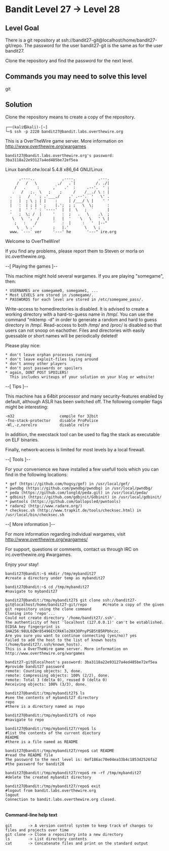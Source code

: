 # Bandit Level 27 → Level 28

## Level Goal
There is a git repository at ssh://bandit27-git@localhost/home/bandit27-git/repo. The password for the user bandit27-git is the same as for the user bandit27.

Clone the repository and find the password for the next level.

## Commands you may need to solve this level
git

## Solution
Clone the repository means to create a copy of the repository.
```                                                                                                                                                                    
┌──(kali㉿kali)-[~]
└─$ ssh -p 2220 bandit27@bandit.labs.overthewire.org     
```
This is a OverTheWire game server. More information on http://www.overthewire.org/wargames
```
bandit27@bandit.labs.overthewire.org's password: 3ba3118a22e93127a4ed485be72ef5ea 
```
Linux bandit.otw.local 5.4.8 x86_64 GNU/Linux
```
      ,----..            ,----,          .---.
     /   /   \         ,/   .`|         /. ./|
    /   .     :      ,`   .'  :     .--'.  ' ;
   .   /   ;.  \   ;    ;     /    /__./ \ : |
  .   ;   /  ` ; .'___,/    ,' .--'.  '   \' .
  ;   |  ; \ ; | |    :     | /___/ \ |    ' '
  |   :  | ; | ' ;    |.';  ; ;   \  \;      :
  .   |  ' ' ' : `----'  |  |  \   ;  `      |
  '   ;  \; /  |     '   :  ;   .   \    .\  ;
   \   \  ',  /      |   |  '    \   \   ' \ |
    ;   :    /       '   :  |     :   '  |--"
     \   \ .'        ;   |.'       \   \ ;
  www. `---` ver     '---' he       '---" ire.org
```

Welcome to OverTheWire!

If you find any problems, please report them to Steven or morla on
irc.overthewire.org.

--[ Playing the games ]--

  This machine might hold several wargames.
  If you are playing "somegame", then:

    * USERNAMES are somegame0, somegame1, ...
    * Most LEVELS are stored in /somegame/.
    * PASSWORDS for each level are stored in /etc/somegame_pass/.

  Write-access to homedirectories is disabled. It is advised to create a
  working directory with a hard-to-guess name in /tmp/.  You can use the
  command "mktemp -d" in order to generate a random and hard to guess
  directory in /tmp/.  Read-access to both /tmp/ and /proc/ is disabled
  so that users can not snoop on eachother. Files and directories with
  easily guessable or short names will be periodically deleted!

  Please play nice:

    * don't leave orphan processes running
    * don't leave exploit-files laying around
    * don't annoy other players
    * don't post passwords or spoilers
    * again, DONT POST SPOILERS!
      This includes writeups of your solution on your blog or website!

--[ Tips ]--

  This machine has a 64bit processor and many security-features enabled
  by default, although ASLR has been switched off.  The following
  compiler flags might be interesting:

    -m32                    compile for 32bit
    -fno-stack-protector    disable ProPolice
    -Wl,-z,norelro          disable relro

  In addition, the execstack tool can be used to flag the stack as
  executable on ELF binaries.

  Finally, network-access is limited for most levels by a local
  firewall.

--[ Tools ]--

 For your convenience we have installed a few usefull tools which you can find
 in the following locations:

    * gef (https://github.com/hugsy/gef) in /usr/local/gef/
    * pwndbg (https://github.com/pwndbg/pwndbg) in /usr/local/pwndbg/
    * peda (https://github.com/longld/peda.git) in /usr/local/peda/
    * gdbinit (https://github.com/gdbinit/Gdbinit) in /usr/local/gdbinit/
    * pwntools (https://github.com/Gallopsled/pwntools)
    * radare2 (http://www.radare.org/)
    * checksec.sh (http://www.trapkit.de/tools/checksec.html) in /usr/local/bin/checksec.sh

--[ More information ]--

  For more information regarding individual wargames, visit
  http://www.overthewire.org/wargames/

  For support, questions or comments, contact us through IRC on
  irc.overthewire.org #wargames.

  Enjoy your stay!
```
bandit27@bandit:~$ mkdir /tmp/mybandit27                                                             #create a directory under temp as mybandit27       

bandit27@bandit:~$ cd /tmp/mybandit27                                                                #navigate to mybandit27

bandit27@bandit:/tmp/mybandit27$ git clone ssh://bandit27-git@localhost/home/bandit27-git/repo       #create a copy of the given git repository using the clone command
Cloning into 'repo'...
Could not create directory '/home/bandit27/.ssh'.
The authenticity of host 'localhost (127.0.0.1)' can't be established.
ECDSA key fingerprint is SHA256:98UL0ZWr85496EtCRkKlo20X3OPnyPSB5tB5RPbhczc.
Are you sure you want to continue connecting (yes/no)? yes
Failed to add the host to the list of known hosts (/home/bandit27/.ssh/known_hosts).
This is a OverTheWire game server. More information on http://www.overthewire.org/wargames

bandit27-git@localhost's password: 3ba3118a22e93127a4ed485be72ef5ea                                   #provide bandit27 password
remote: Counting objects: 3, done.
remote: Compressing objects: 100% (2/2), done.
remote: Total 3 (delta 0), reused 0 (delta 0)
Receiving objects: 100% (3/3), done. 

bandit27@bandit:/tmp/mybandit27$ ls                                                                   #see the contents of mybandit27 directory
repo                                                                                                  #there is a directory named as repo 

bandit27@bandit:/tmp/mybandit27$ cd repo                                                              #navigate to repo  

bandit27@bandit:/tmp/mybandit27/repo$ ls                                                              #list the contents of the current diectory
README                                                                                                #there is a file named as README

bandit27@bandit:/tmp/mybandit27/repo$ cat README                                                      #read the README file
The password to the next level is: 0ef186ac70e04ea33b4c1853d2526fa2                                   #the password for bandit28

bandit27@bandit:/tmp/mybandit27/repo$ rm -rf /tmp/mybandit27                                          #delete the created mybandit directory

bandit27@bandit:/tmp/mybandit27/repo$ exit                                                            #logout from bandit.labs.overthewire.org
logout
Connection to bandit.labs.overthewire.org closed.
                        
```

#### Command-line help text
```
git       -> A version control system to keep track of changes to files and projects over time 
git clone -> Clone a repository into a new directory
ls        -> List directory contents
cat       -> Concatenate files and print on the standard output 
```
